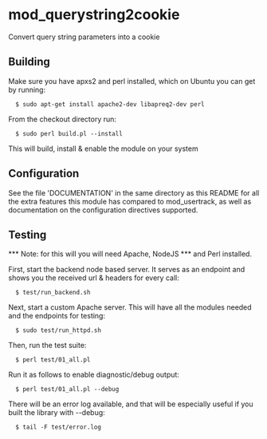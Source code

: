 mod_querystring2cookie
======================

Convert query string parameters into a cookie

Building
--------

Make sure you have apxs2 and perl installed, which on Ubuntu
you can get by running:

```
  $ sudo apt-get install apache2-dev libapreq2-dev perl
```

From the checkout directory run:

```
  $ sudo perl build.pl --install
```

This will build, install & enable the module on your system

Configuration
-------------

See the file 'DOCUMENTATION' in the same directory as this
README for all the extra features this module has compared to
mod_usertrack, as well as documentation on the configuration
directives supported.

Testing
-------

*** Note: for this will you will need Apache, NodeJS
*** and Perl installed.

First, start the backend node based server. It serves
as an endpoint and shows you the received url & headers
for every call:

```
  $ test/run_backend.sh
```

Next, start a custom Apache server. This will have all
the modules needed and the endpoints for testing:

```
  $ sudo test/run_httpd.sh
```

Then, run the test suite:

```
  $ perl test/01_all.pl
```

Run it as follows to enable diagnostic/debug output:

```
  $ perl test/01_all.pl --debug
```

There will be an error log available, and that will be
especially useful if you built the library with --debug:

```
  $ tail -F test/error.log
```


